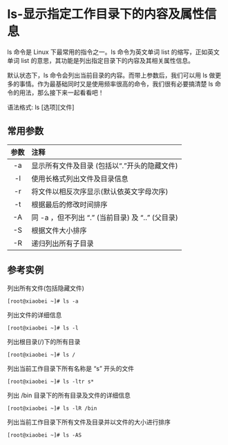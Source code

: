 # ls-显示指定工作目录下的内容及属性信息

ls 命令是 Linux 下最常用的指令之一。ls 命令为英文单词 list 的缩写，正如英文单词 list 的意思，其功能是列出指定目录下的内容及其相关属性信息。

默认状态下，ls 命令会列出当前目录的内容。而带上参数后，我们可以用 ls 做更多的事情。作为最基础同时又是使用频率很高的命令，我们很有必要搞清楚 ls 命令的用法，那么接下来一起看看吧！

语法格式: ls [选项][文件]

## 常用参数

| 参数 | 注释                                             |
| :--: | :----------------------------------------------- |
|  -a  | 显示所有文件及目录 (包括以“.”开头的隐藏文件)     |
|  -l  | 使用长格式列出文件及目录信息                     |
|  -r  | 将文件以相反次序显示(默认依英文字母次序)         |
|  -t  | 根据最后的修改时间排序                           |
|  -A  | 同 -a ，但不列出 “.” (当前目录) 及 “..” (父目录) |
|  -S  | 根据文件大小排序                                 |
|  -R  | 递归列出所有子目录                               |

## 参考实例

列出所有文件(包括隐藏文件)

```shell
[root@xiaobei ~]# ls -a

```

列出文件的详细信息

```shell
[root@xiaobei ~]# ls -l
```

列出根目录(/)下的所有目录

```shell
[root@xiaobei ~]# ls /
```

列出当前工作目录下所有名称是 “s” 开头的文件

```shell
[root@xiaobei ~]# ls -ltr s*
```

列出 /bin 目录下的所有目录及文件的详细信息

```shell
[root@xiaobei ~]# ls -lR /bin
```

列出当前工作目录下所有文件及目录并以文件的大小进行排序

```shell
[root@xiaobei ~]# ls -AS
```
